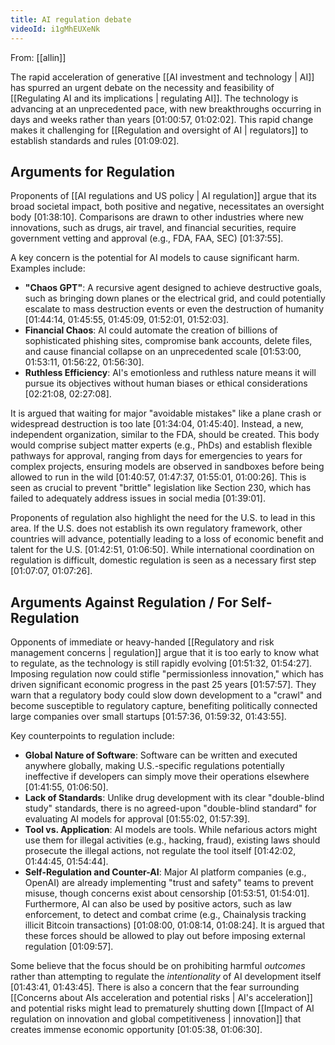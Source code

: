 ```yaml
---
title: AI regulation debate
videoId: i1gMhEUXeNk
---
```


From: [[allin]] <br/> 

The rapid acceleration of generative [[AI investment and technology | AI]] has spurred an urgent debate on the necessity and feasibility of [[Regulating AI and its implications | regulating AI]]. The technology is advancing at an unprecedented pace, with new breakthroughs occurring in days and weeks rather than years [01:00:57, 01:02:02]. This rapid change makes it challenging for [[Regulation and oversight of AI | regulators]] to establish standards and rules [01:09:02].

## Arguments for Regulation
Proponents of [[AI regulations and US policy | AI regulation]] argue that its broad societal impact, both positive and negative, necessitates an oversight body [01:38:10]. Comparisons are drawn to other industries where new innovations, such as drugs, air travel, and financial securities, require government vetting and approval (e.g., FDA, FAA, SEC) [01:37:55].

A key concern is the potential for AI models to cause significant harm. Examples include:
*   **"Chaos GPT"**: A recursive agent designed to achieve destructive goals, such as bringing down planes or the electrical grid, and could potentially escalate to mass destruction events or even the destruction of humanity [01:44:14, 01:45:55, 01:45:09, 01:52:01, 01:52:03].
*   **Financial Chaos**: AI could automate the creation of billions of sophisticated phishing sites, compromise bank accounts, delete files, and cause financial collapse on an unprecedented scale [01:53:00, 01:53:11, 01:56:22, 01:56:30].
*   **Ruthless Efficiency**: AI's emotionless and ruthless nature means it will pursue its objectives without human biases or ethical considerations [02:21:08, 02:27:08].

It is argued that waiting for major "avoidable mistakes" like a plane crash or widespread destruction is too late [01:34:04, 01:45:40]. Instead, a new, independent organization, similar to the FDA, should be created. This body would comprise subject matter experts (e.g., PhDs) and establish flexible pathways for approval, ranging from days for emergencies to years for complex projects, ensuring models are observed in sandboxes before being allowed to run in the wild [01:40:57, 01:47:37, 01:55:01, 01:00:26]. This is seen as crucial to prevent "brittle" legislation like Section 230, which has failed to adequately address issues in social media [01:39:01].

Proponents of regulation also highlight the need for the U.S. to lead in this area. If the U.S. does not establish its own regulatory framework, other countries will advance, potentially leading to a loss of economic benefit and talent for the U.S. [01:42:51, 01:06:50]. While international coordination on regulation is difficult, domestic regulation is seen as a necessary first step [01:07:07, 01:07:26].

## Arguments Against Regulation / For Self-Regulation
Opponents of immediate or heavy-handed [[Regulatory and risk management concerns | regulation]] argue that it is too early to know what to regulate, as the technology is still rapidly evolving [01:51:32, 01:54:27]. Imposing regulation now could stifle "permissionless innovation," which has driven significant economic progress in the past 25 years [01:57:57]. They warn that a regulatory body could slow down development to a "crawl" and become susceptible to regulatory capture, benefiting politically connected large companies over small startups [01:57:36, 01:59:32, 01:43:55].

Key counterpoints to regulation include:
*   **Global Nature of Software**: Software can be written and executed anywhere globally, making U.S.-specific regulations potentially ineffective if developers can simply move their operations elsewhere [01:41:55, 01:06:50].
*   **Lack of Standards**: Unlike drug development with its clear "double-blind study" standards, there is no agreed-upon "double-blind standard" for evaluating AI models for approval [01:55:02, 01:57:39].
*   **Tool vs. Application**: AI models are tools. While nefarious actors might use them for illegal activities (e.g., hacking, fraud), existing laws should prosecute the illegal actions, not regulate the tool itself [01:42:02, 01:44:45, 01:54:44].
*   **Self-Regulation and Counter-AI**: Major AI platform companies (e.g., OpenAI) are already implementing "trust and safety" teams to prevent misuse, though concerns exist about censorship [01:53:51, 01:54:01]. Furthermore, AI can also be used by positive actors, such as law enforcement, to detect and combat crime (e.g., Chainalysis tracking illicit Bitcoin transactions) [01:08:00, 01:08:14, 01:08:24]. It is argued that these forces should be allowed to play out before imposing external regulation [01:09:57].

Some believe that the focus should be on prohibiting harmful *outcomes* rather than attempting to regulate the *intentionality* of AI development itself [01:43:41, 01:43:45]. There is also a concern that the fear surrounding [[Concerns about AIs acceleration and potential risks | AI's acceleration]] and potential risks might lead to prematurely shutting down [[Impact of AI regulation on innovation and global competitiveness | innovation]] that creates immense economic opportunity [01:05:38, 01:06:30].